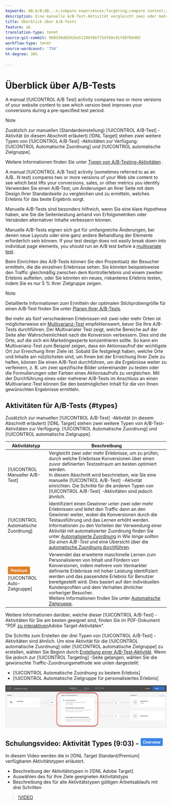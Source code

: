 ```yaml
---
keywords: AB;A/B;AB...n;compare experiences;Targeting;compare content;auto-target;auto-allocate
description: Eine manuelle A/B-Test-Aktivität vergleicht zwei oder mehr Versionen Ihres Website-Inhalts, um festzustellen, welche Version Ihre Konversionen während eines vorab festgelegten Testzeitraums am besten verbessert.
title: Überblick über A/B-Tests
feature: ab
translation-type: tm+mt
source-git-commit: 968d36d65016e51290f6bf754f69c91fd8f68405
workflow-type: tm+mt
source-wordcount: '754'
ht-degree: 38%

---
```



# Überblick über A/B-Tests

A manual [!UICONTROL A/B Test] activity compares two or more versions of your website content to see which version best improves your conversions during a pre-specified test period.

>[!NOTE]
>
>Zusätzlich zur manuellen (Standardeinstellung) [!UICONTROL A/B-Test] -Aktivität (in diesem Abschnitt erläutert) [!DNL Target] stehen zwei weitere Typen von [!UICONTROL A/B-Test] -Aktivitäten zur Verfügung: [!UICONTROL Automatische Zuordnung] und [!UICONTROL automatische Zielgruppe].
>
>Weitere Informationen finden Sie unter [Typen von A/B-Testing-Aktivitäten](#types) .

A manual [!UICONTROL A/B Test] activity (sometimes referred to as an A/B...N test) compares two or more versions of your Web site content to see which best lifts your conversions, sales, or other metrics you identify. Verwenden Sie einen A/B-Test, um Änderungen an Ihrer Seite mit dem Design Ihrer Standardseite zu vergleichen und zu ermitteln, welches Erlebnis für das beste Ergebnis sorgt.

Manuelle A/B-Tests sind besonders hilfreich, wenn Sie eine klare Hypothese haben, wie Sie die Seitenleistung anhand von Erfolgsmetriken oder Versänden alternativer Inhalte verbessern können.

Manuelle A/B-Tests eignen sich gut für umfangreiche Änderungen, bei denen neue Layouts oder eine ganz andere Behandlung der Elemente erforderlich sein können. If your test design does not easily break down into individual page elements, you should run an A/B test before a [multivariate test](/help/c-activities/c-multivariate-testing/multivariate-testing.md).

Beim Einrichten des A/B-Tests können Sie den Prozentsatz der Besucher ermitteln, die die einzelnen Erlebnisse sehen. Sie könnten beispielsweise den Traffic gleichmäßig zwischen dem Kontrollerlebnis und einem zweiten Erlebnis aufteilen, oder Sie könnten ein neues, riskanteres Erlebnis testen, indem Sie es nur 5 % Ihrer Zielgruppe zeigen.

>[!NOTE]
>
>Detaillierte Informationen zum Ermitteln der optimalen Stichprobengröße für einen A/B-Test finden Sie unter [Planen Ihrer A/B-Tests](/help/c-activities/t-test-ab/sample-size-determination.md).

Bei mehr als fünf verschiedenen Erlebnissen mit zwei oder mehr Orten ist möglicherweise ein [Multivarianz-Test](/help/c-activities/c-multivariate-testing/multivariate-testing.md) empfehlenswert, bevor Sie Ihre A/B-Tests durchführen. Der Multivariater Test zeigt, welche Bereiche auf der Seite aller Wahrscheinlichkeit nach die Konversion verbessern. Dies sind die Orte, auf die sich ein Marketingexperte konzentrieren sollte. So kann ein Multivarianz-Test zum Beispiel zeigen, dass ein Aktionsaufruf der wichtigste Ort zur Erreichung Ihrer Ziele ist. Sobald Sie festgelegt haben, welche Orte und Inhalte am nützlichsten sind, um Ihnen bei der Erreichung Ihrer Ziele zu helfen, können Sie einen A/B-Test durchführen, um die Ergebnisse weiter zu verfeinern, z. B. um zwei spezifische Bilder untereinander zu testen oder die Formulierungen oder Farben eines Aktionsaufrufs zu vergleichen. Mit der Durchführung eines oder mehrerer A/B-Tests im Anschluss an einen Multivarianz-Test können Sie den bestmöglichen Inhalt für die von Ihnen gewünschten Ergebnisse ermitteln.

## Aktivitäten für A/B-Tests {#types}

Zusätzlich zur manuellen [!UICONTROL A/B-Test] -Aktivität (in diesem Abschnitt erläutert) [!DNL Target] stehen zwei weitere Typen von A/B-Test-Aktivitäten zur Verfügung: [!UICONTROL Automatische Zuordnung] und [!UICONTROL automatische Zielgruppe].

| Aktivitätstyp | Beschreibung |
| --- | --- |
| [!UICONTROL Manueller A/B-Test] | Vergleicht zwei oder mehr Erlebnisse, um zu prüfen, durch welche Erlebnisse Konversionen über einen zuvor definierten Testzeitraum am besten optimiert werden.<br>In diesem Abschnitt wird beschrieben, wie Sie eine manuelle [!UICONTROL A/B-Test] -Aktivität einrichten. Die Schritte für die anderen Typen von [!UICONTROL A/B-Test] -Aktivitäten sind jedoch ähnlich. |
| [!UICONTROL Automatische Zuordnung] | Identifiziert einen Gewinner unter zwei oder mehr Erlebnissen und leitet den Traffic dann an den Gewinner weiter, wobei die Konversionen durch die Testausführung und das Lernen erhöht werden.<br>Informationen zu den Vorteilen der Verwendung einer Aktivität mit automatisierter Zuordnung finden Sie unter [Automatisierte Zuordnung](/help/c-activities/t-test-ab/sample-size-determination.md#auto-allocate) in *Wie lange sollten Sie einen A/B-Test* und eine Übersicht über die [automatische Zuordnung durchführen](/help/c-activities/automated-traffic-allocation/automated-traffic-allocation.md). |
| ![Premium-Zeichen](/help/assets/premium.png) [!UICONTROL Auto-Zielgruppe] | Verwendet das erweiterte maschinelle Lernen zum Personalisieren von Inhalt und Fördern von Konversionen, indem mehrere vom Vermarkter definierte Erlebnisse mit hoher Leistung identifiziert werden und das passendste Erlebnis für Benutzer bereitgestellt wird. Dies basiert auf den individuellen Kundenprofilen und dem Verhalten ähnlicher vorheriger Besucher.<br>Weitere Informationen finden Sie unter [Automatische Zielgruppe](/help/c-activities/auto-target/auto-target-to-optimize.md). |

Weitere Informationen darüber, welche dieser [!UICONTROL A/B-Test] -Aktivitäten für Sie am besten geeignet sind, finden Sie im PDF-Dokument &quot;PDF [zu interaktiven](/help/c-activities/target-activities-guide.md)Adobe Target-Aktivitäten&quot;.

Die Schritte zum Erstellen der drei Typen von [!UICONTROL A/B-Test] -Aktivitäten sind ähnlich. Um eine Aktivität für die [!UICONTROL automatische Zuordnung] oder [!UICONTROL automatische Zielgruppe] zu erstellen, wählen Sie Beginn durch [Erstellung einer A/B-Test-Aktivität](/help/c-activities/t-test-ab/t-test-create-ab/test-create-ab.md). Wenn Sie jedoch zur [!UICONTROL Targeting] -Seite gelangen, wählen Sie die gewünschte Traffic-Zuordnungsmethode wie unten dargestellt:

* [!UICONTROL Automatische Zuordnung zu bestem Erlebnis]
* [!UICONTROL Automatische Zielgruppe für personalisiertes Erlebnis]

![Einstellungen der Traffic-Zuordnungsmethode](/help/c-activities/t-test-ab/t-test-create-ab/assets/traffic-allocation-method.png)

## Schulungsvideo: Aktivität Types (9:03) - ![Überblick](/help/assets/overview.png)

In diesem Video werden die in [!DNL Target Standard/Premium] verfügbaren Aktivitätstypen erläutert.

* Beschreibung der Aktivitätstypen in [!DNL Adobe Target]
* Auswählen des für Ihre Ziele geeigneten Aktivitätstyps
* Beschreibung des für alle Aktivitätstypen gültigen Arbeitsablaufs mit drei Schritten

>[!VIDEO](https://video.tv.adobe.com/v/17386)
